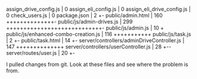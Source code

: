 assign_drive_config.js                     |   0
 assign_eli_config.js                       |   0
 assign_eli_drive_config.js                 |   0
 check_users.js                             |   0
 package.json                               |   2 +-
 public/admin.html                          | 160 ++++++++++++++-
 public/js/admin-drives.js                  | 299 ++++++++++++++++++++++++++++-
 public/js/admin.js                         |  10 +
 public/js/enhanced-combo-creation.js       | 116 +++++++++++
 public/js/task.js                          |   2 +-
 public/task.html                           |  14 +-
 server/controllers/adminDriveController.js | 147 ++++++++++++++
 server/controllers/userController.js       |  28 +--
 server/routes/user.js                      |  20 +-

 I pulled changes from git. Look at these files and see where the problem is from.

 
